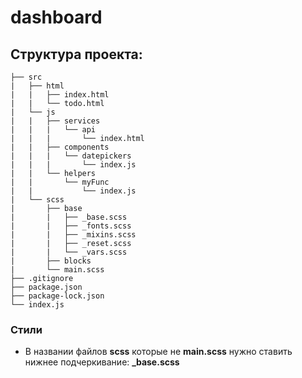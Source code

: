 # dashboard

## Структура проекта:

 ```
├── src
|   ├── html
|   |   ├── index.html
|   |   └── todo.html
|   └── js
|   |   ├── services
|   |   |   └── api
|   |   |       └── index.html
|   |   ├── components
|   |   |   └── datepickers
|   |   |       └── index.js
|   |   └── helpers
|   |       └── myFunc
|   |           └── index.js
|   └── scss
|       ├── base
|       |   ├── _base.scss
|       |   ├── _fonts.scss
|       |   ├── _mixins.scss
|       |   ├── _reset.scss
|       |   └── _vars.scss
|       ├── blocks
|       └── main.scss
├── .gitignore
├── package.json
├── package-lock.json
└── index.js
 ```

### Стили
* В названии файлов **scss** которые не **main.scss** нужно ставить нижнее подчеркивание: **_base.scss**
